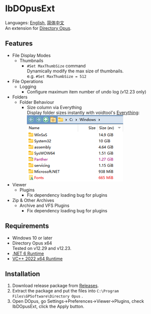 # IbDOpusExt
Languages: [English](README.md), [简体中文](README.zh-Hans.md)  
An extension for [Directory Opus](https://www.gpsoft.com.au/).

## Features
* File Display Modes
  * Thumbnails
    * `#Set MaxThumbSize` command  
      Dynamically modify the max size of thumbnails.  
      e.g. `#Set MaxThumbSize = 512`
* File Operations
  * Logging
    * Configure maximum item number of undo log (v12.23 only)
* Folders
  * Folder Behaviour
    * Size column via Everything  
      Display folder sizes instantly with voidtool's [Everything](https://www.voidtools.com/):  
      ![](docs/images/SizeCol.png)
* Viewer
  * Plugins
    * Fix dependency loading bug for plugins
* Zip & Other Archives
  * Archive and VFS Plugins
    * Fix dependency loading bug for plugins

## Requirements
* Windows 10 or later
* Directory Opus x64  
  Tested on v12.29 and v12.23.
* [.NET 6 Runtime](https://dotnet.microsoft.com/download/dotnet/thank-you/runtime-desktop-6.0.6-windows-x64-installer)
* [VC++ 2022 x64 Runtime](https://aka.ms/vs/17/release/vc_redist.x64.exe)

## Installation
1. Download release package from [Releases](../../releases).
2. Extract the package and put the files into `C:\Program Files\GPSoftware\Directory Opus` .
3. Open DOpus, go Settings→Preferences→Viewer→Plugins, check IbDOpusExt, click the Apply button.